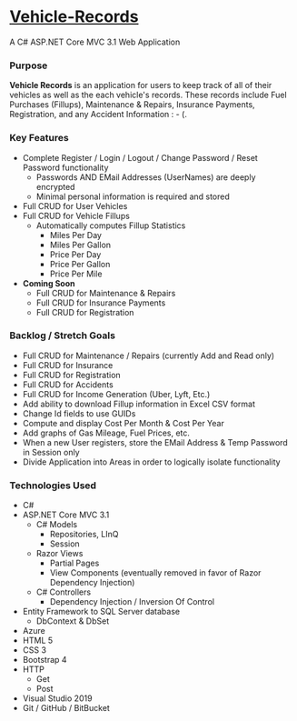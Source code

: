 # [Vehicle-Records](https://VehicleRecords.AzureWebSites.Net)

A C# ASP.NET Core MVC 3.1 Web Application

### Purpose

**Vehicle Records** is an application for users to keep track of all of their vehicles as well as the each vehicle's records.
These records include Fuel Purchases (Fillups), Maintenance & Repairs, Insurance Payments, Registration, and any Accident Information : - (.

### Key Features

- Complete Register / Login / Logout / Change Password / Reset Password functionality
  - Passwords AND EMail Addresses (UserNames) are deeply encrypted
  - Minimal personal information is required and stored
- Full CRUD for User Vehicles
- Full CRUD for Vehicle Fillups
  - Automatically computes Fillup Statistics
    - Miles Per Day
    - Miles Per Gallon
    - Price Per Day
    - Price Per Gallon
    - Price Per Mile
- **Coming Soon**
  - Full CRUD for Maintenance & Repairs
  - Full CRUD for Insurance Payments
  - Full CRUD for Registration

### Backlog / Stretch Goals

- Full CRUD for Maintenance / Repairs (currently Add and Read only)
- Full CRUD for Insurance
- Full CRUD for Registration
- Full CRUD for Accidents
- Full CRUD for Income Generation (Uber, Lyft, Etc.)
- Add ability to download Fillup information in Excel CSV format
- Change Id fields to use GUIDs
- Compute and display Cost Per Month & Cost Per Year
- Add graphs of Gas Mileage, Fuel Prices, etc.
- When a new User registers, store the EMail Address & Temp Password in Session only
- Divide Application into Areas in order to logically isolate functionality

### Technologies Used

- C#
- ASP.NET Core MVC 3.1
  - C# Models
    - Repositories, LInQ
    - Session
  - Razor Views
    - Partial Pages
    - View Components (eventually removed in favor of Razor Dependency Injection)
  - C# Controllers
    - Dependency Injection / Inversion Of Control
- Entity Framework to SQL Server database
  - DbContext & DbSet
- Azure
- HTML 5
- CSS 3
- Bootstrap 4
- HTTP
  - Get
  - Post
- Visual Studio 2019
- Git / GitHub / BitBucket
